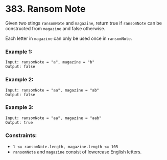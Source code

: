 # 383. Ransom Note

Given two stings `ransomNote` and `magazine`, return true if `ransomNote` can be constructed from `magazine` and false otherwise.

Each letter in `magazine` can only be used once in `ransomNote`.

 

### Example 1:
```
Input: ransomNote = "a", magazine = "b"
Output: false
```
### Example 2:
```
Input: ransomNote = "aa", magazine = "ab"
Output: false
```
### Example 3:
```
Input: ransomNote = "aa", magazine = "aab"
Output: true
```

### Constraints:

* `1 <= ransomNote.length, magazine.length <= 105`
* `ransomNote` and `magazine` consist of lowercase English letters.